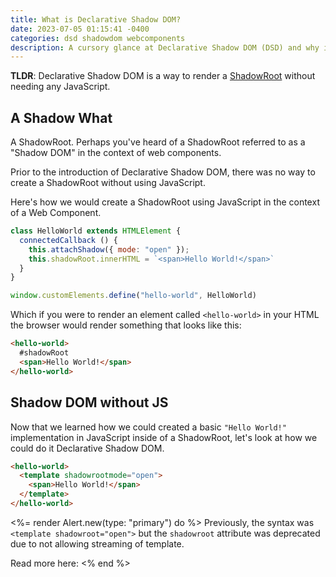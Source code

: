 ```yaml
---
title: What is Declarative Shadow DOM?
date: 2023-07-05 01:15:41 -0400
categories: dsd shadowdom webcomponents
description: A cursory glance at Declarative Shadow DOM (DSD) and why it matters.
---
```


**TLDR**: Declarative Shadow DOM is a way to render a
[ShadowRoot](https://developer.mozilla.org/en-US/docs/Web/API/ShadowRoot) without
needing any JavaScript.

## A Shadow What

A ShadowRoot. Perhaps you've heard of a ShadowRoot referred to as a "Shadow DOM" in
the context of web components.

Prior to the introduction of Declarative Shadow DOM,
there was no way to create a ShadowRoot without using JavaScript.

Here's how we would create a ShadowRoot using JavaScript in the context of a Web Component.

```js
class HelloWorld extends HTMLElement {
  connectedCallback () {
    this.attachShadow({ mode: "open" });
    this.shadowRoot.innerHTML = `<span>Hello World!</span>`
  }
}

window.customElements.define("hello-world", HelloWorld)
```

Which if you were to render an element called `<hello-world>` in your HTML the browser
would render something that looks like this:

```html
<hello-world>
  #shadowRoot
  <span>Hello World!</span>
</hello-world>
```

## Shadow DOM without JS

Now that we learned how we could created a basic `"Hello World!"` implementation in
JavaScript inside of a ShadowRoot, let's look at how we could do it Declarative Shadow DOM.

```html
<hello-world>
  <template shadowrootmode="open">
    <span>Hello World!</span>
  </template>
</hello-world>
```

<%= render Alert.new(type: "primary") do %>
  Previously, the syntax was `<template shadowroot="open">` but the `shadowroot` attribute
  was deprecated due to not allowing streaming of template.

  Read more here: []()
<% end %>
